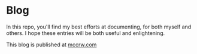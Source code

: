 # Blog

In this repo, you'll find my best efforts at documenting, for both myself and others.  I hope these entries will be both useful and enlightening.

This blog is published at [mccrw.com]

[mccrw.com]: https://www.mccrw.com/
